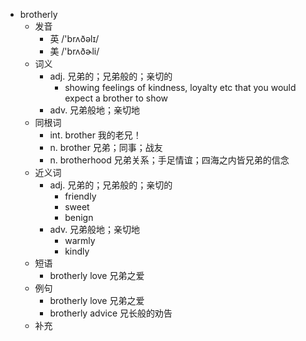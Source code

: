 - brotherly
  - 发音
    - 英 /'brʌðəlɪ/
    - 美 /'brʌðɚli/
  - 词义
    - adj. 兄弟的；兄弟般的；亲切的
      - showing feelings of kindness, loyalty etc that you would expect a brother to show
    - adv. 兄弟般地；亲切地
  - 同根词
    - int. brother 我的老兄！
    - n. brother 兄弟；同事；战友
    - n. brotherhood 兄弟关系；手足情谊；四海之内皆兄弟的信念
  - 近义词
    - adj. 兄弟的；兄弟般的；亲切的
      - friendly
      - sweet
      - benign
    - adv. 兄弟般地；亲切地
      - warmly
      - kindly
  - 短语
    - brotherly love 兄弟之爱
  - 例句
    - brotherly love 兄弟之爱
    - brotherly advice 兄长般的劝告
  - 补充